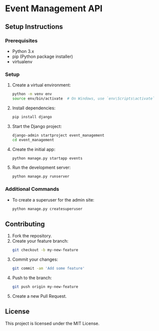 # Event Management API

## Setup Instructions

### Prerequisites
- Python 3.x
- pip (Python package installer)
- virtualenv

### Setup

1. Create a virtual environment:
    ```sh
    python -m venv env
    source env/bin/activate  # On Windows, use `env\Scripts\activate`
    ```

2. Install dependencies:
    ```sh
    pip install django
    ```

3. Start the Django project:
    ```sh
    django-admin startproject event_management
    cd event_management
    ```

4. Create the initial app:
    ```sh
    python manage.py startapp events
    ```

5. Run the development server:
    ```sh
    python manage.py runserver
    ```

### Additional Commands

- To create a superuser for the admin site:
    ```sh
    python manage.py createsuperuser
    ```

## Contributing

1. Fork the repository.
2. Create your feature branch:
    ```sh
    git checkout -b my-new-feature
    ```
3. Commit your changes:
    ```sh
    git commit -am 'Add some feature'
    ```
4. Push to the branch:
    ```sh
    git push origin my-new-feature
    ```
5. Create a new Pull Request.

## License
This project is licensed under the MIT License.
